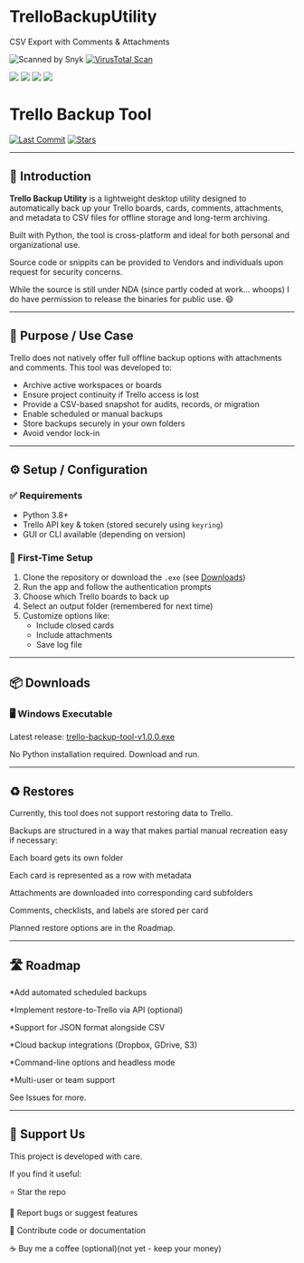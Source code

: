 # TrelloBackupUtility
CSV Export with Comments &amp; Attachments

![Scanned by Snyk](https://img.shields.io/badge/Snyk-Scanned-brightgreen?logo=snyk) [![VirusTotal Scan](https://img.shields.io/badge/Scan-VirusTotal-blue?logo=virustotal)](https://www.virustotal.com/gui/file/a3f2619e837bb95732f31b158d63562e22413a4949161cdc1221b7a6b42e568f)

[![][github-release-shield]][github-release-link]
[![][github-release-date-shield]][github-release-link]
[![][github-downloads-shield]][github-downloads-link]
[![][github-downloads-latest-shield]][github-downloads-link]

[github-release-shield]: https://img.shields.io/github/v/release/lofiware/TrelloBackupUtility?style=flat&sort=semver
[github-release-link]: https://github.com/lofiware/TrelloBackupUtility/releases
[github-release-date-shield]: https://img.shields.io/github/release-date/lofiware/TrelloBackupUtility?style=flat
[github-downloads-shield]: https://img.shields.io/github/downloads/lofiware/TrelloBackupUtility/total?style=flat
[github-downloads-latest-shield]: https://img.shields.io/github/downloads/lofiware/TrelloBackupUtility/latest/total?style=flat&label=downloads%40latest
[github-downloads-link]: https://github.com/lofiware/TrelloBackupUtility/releases

# Trello Backup Tool

[![Last Commit](https://img.shields.io/github/last-commit/lofiware/TrelloBackupUtility)](https://github.com/lofiware/TrelloBackupUtility)
[![Stars](https://img.shields.io/github/stars/lofiware/TrelloBackupUtility?style=social)](https://github.com/lofiware/TrelloBackupUtility/stargazers)

---

## 🧭 Introduction

**Trello Backup Utility** is a lightweight desktop utility designed to automatically back up your Trello boards, cards, comments, attachments, and metadata to CSV files for offline storage and long-term archiving.

Built with Python, the tool is cross-platform and ideal for both personal and organizational use.

Source code or snippits can be provided to Vendors and individuals upon request for security concerns.

While the source is still under NDA (since partly coded at work... whoops) I do have permission to release the binaries for public use. 😄

---

## 🎯 Purpose / Use Case

Trello does not natively offer full offline backup options with attachments and comments. This tool was developed to:

- Archive active workspaces or boards
- Ensure project continuity if Trello access is lost
- Provide a CSV-based snapshot for audits, records, or migration
- Enable scheduled or manual backups
- Store backups securely in your own folders
- Avoid vendor lock-in

---

## ⚙️ Setup / Configuration

### ✅ Requirements
- Python 3.8+
- Trello API key & token (stored securely using `keyring`)
- GUI or CLI available (depending on version)

### 🔧 First-Time Setup
1. Clone the repository or download the `.exe` (see [Downloads](https://github.com/lofiware/TrelloBackupUtility/releases))
2. Run the app and follow the authentication prompts
3. Choose which Trello boards to back up
4. Select an output folder (remembered for next time)
5. Customize options like:
   - Include closed cards
   - Include attachments
   - Save log file

---

## 📦 Downloads

### 🖥️ Windows Executable
Latest release: [trello-backup-tool-v1.0.0.exe](https://github.com/lofiware/TrelloBackupUtility/releases)

No Python installation required. Download and run.

---

## ♻️ Restores
Currently, this tool does not support restoring data to Trello.

Backups are structured in a way that makes partial manual recreation easy if necessary:

Each board gets its own folder

Each card is represented as a row with metadata

Attachments are downloaded into corresponding card subfolders

Comments, checklists, and labels are stored per card

Planned restore options are in the Roadmap.

---

## 🛣️ Roadmap
*Add automated scheduled backups

*Implement restore-to-Trello via API (optional)

*Support for JSON format alongside CSV

*Cloud backup integrations (Dropbox, GDrive, S3)

*Command-line options and headless mode

*Multi-user or team support

See Issues for more.

---

## 💖 Support Us
This project is developed with care.

If you find it useful:

⭐ Star the repo

🐛 Report bugs or suggest features

🤝 Contribute code or documentation

☕ Buy me a coffee (optional)(not yet - keep your money)
